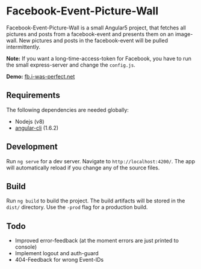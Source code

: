 # Facebook-Event-Picture-Wall

Facebook-Event-Picture-Wall is a small Angular5 project, that fetches all pictures and posts from a
facebook-event and presents them on an image-wall. New pictures and posts in the facebook-event will be pulled intermittently.

**Note:** If you want a long-time-access-token for Facebook, you have to run the small express-server and change the `config.js`.

**Demo:** [fb.i-was-perfect.net](https://fb.i-was-perfect.net/)

## Requirements

The following dependencies are needed globally:

* Nodejs (v8)
* [angular-cli](https://github.com/angular/angular-cli) (1.6.2)

## Development
Run `ng serve` for a dev server. Navigate to `http://localhost:4200/`. The app will automatically reload if you change any of the source files.

## Build

Run `ng build` to build the project. The build artifacts will be stored in the `dist/` directory. Use the `-prod` flag for a production build.

## Todo

* Improved error-feedback (at the moment errors are just printed to console)
* Implement logout and auth-guard
* 404-Feedback for wrong Event-IDs
